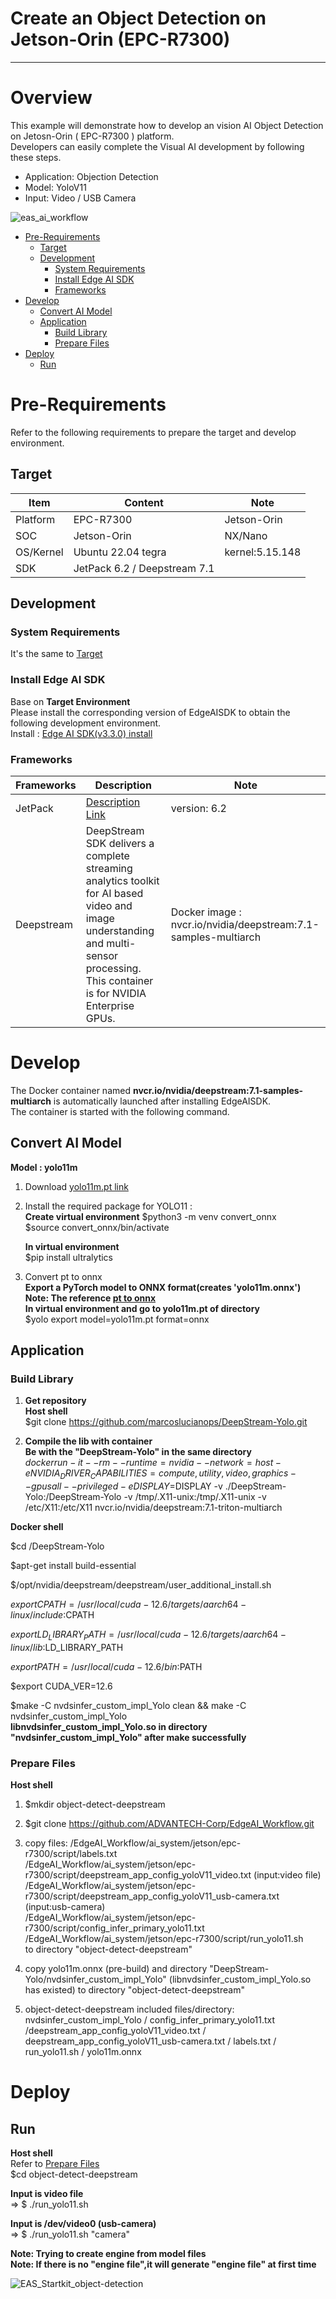 # Create an Object Detection on Jetson-Orin (EPC-R7300)

---

# Overview
This example will demonstrate how to develop an vision AI Object Detection on Jetosn-Orin ( EPC-R7300 ) platform.  
Developers can easily complete the Visual AI development by following these steps.  

* Application: Objection Detection  
* Model: YoloV11  
* Input: Video / USB Camera  

![eas_ai_workflow](assets/EdgeAIWorkflow_EPC-R7300.ppt.png)


- [Pre-Requirements](#pre-requirements) <!-- prerequisite -->
  - [Target](#target) <!-- prerequisite -->
  - [Development](#development) <!-- prerequisite -->
       - [System Requirements](#system-requirements)  
       - [Install Edge AI SDK](#install-edge-ai-sdk)
       - [Frameworks](#frameworks)
- [Develop](#develop)<!-- prerequisite -->
  - [Convert AI Model](#convert-ai-model)<!-- prerequisite -->
  - [Application](#application)<!-- prerequisite -->
       - [Build Library](#build-library)
       - [Prepare Files](#prepare-files)
- [Deploy](#deploy)<!-- prerequisite -->
  - [Run](#run)<!-- prerequisite -->

 

# Pre-Requirements
Refer to the following requirements to prepare the target and develop environment.    



## Target
| Item | Content | Note |
| -------- | -------- | -------- |
| Platform |   EPC-R7300  | Jetson-Orin   |
| SOC  |   Jetson-Orin  | NX/Nano |
| OS/Kernel |  Ubuntu 22.04 tegra  | kernel:5.15.148 |
| SDK| JetPack 6.2 / Deepstream 7.1|   |

 

## Development
### System Requirements
It's the same to [Target](#Target)  



### Install Edge AI SDK 
Base on **Target Environment**  
Please install the corresponding version of EdgeAISDK to obtain the following development environment.  
Install :  [Edge AI SDK(v3.3.0) install](https://ess-wiki.advantech.com.tw/view/Edge_AI_SDK/Download)  



### Frameworks 

| Frameworks  | Description  | Note | 
|----------------|-------------|---------------------| 
| JetPack    |  [Description Link](https://developer.nvidia.com/embedded/jetpack) | version: 6.2 | 
| Deepstream |  DeepStream SDK delivers a complete streaming analytics toolkit for AI based video and image understanding and multi-sensor processing. This container is for NVIDIA Enterprise GPUs. |  Docker image : nvcr.io/nvidia/deepstream:7.1-samples-multiarch|
   
 
 
# Develop  
 
The Docker container named **nvcr.io/nvidia/deepstream:7.1-samples-multiarch** is automatically launched after installing EdgeAISDK.  
The container is started with the following command.   



## Convert AI Model 
**Model : yolo11m**   

1. Download [yolo11m.pt link](https://github.com/ultralytics/assets/releases/download/v8.3.0/yolo11m.pt)  
   
  
2. Install the required package for YOLO11 :  
   **Create virtual environment**
   $python3 -m venv convert_onnx  
   $source convert_onnx/bin/activate  
   
   **In virtual environment**  
   $pip install ultralytics  
   
   
3. Convert pt to onnx  
   **Export a PyTorch model to ONNX format(creates 'yolo11m.onnx')**  
   **Note: The reference [pt to onnx](https://docs.ultralytics.com/zh/integrations/onnx/#supported-deployment-options)**  
   **In virtual environment and go to yolo11m.pt of directory**  
   $yolo export model=yolo11m.pt format=onnx  


## Application   
### Build Library      
1. **Get repository**  
**Host shell**  
$git clone https://github.com/marcoslucianops/DeepStream-Yolo.git  


2. **Compile the lib with container**  
   **Be with the "DeepStream-Yolo" in the same directory**  
$docker run -it --rm --runtime=nvidia --network=host -e NVIDIA_DRIVER_CAPABILITIES=compute,utility,video,graphics --gpus all --privileged -e DISPLAY=$DISPLAY -v ./DeepStream-Yolo:/DeepStream-Yolo -v /tmp/.X11-unix:/tmp/.X11-unix -v /etc/X11:/etc/X11 nvcr.io/nvidia/deepstream:7.1-triton-multiarch  

**Docker shell**  

$cd /DeepStream-Yolo  

$apt-get install build-essential  

$/opt/nvidia/deepstream/deepstream/user_additional_install.sh  

$export CPATH=/usr/local/cuda-12.6/targets/aarch64-linux/include:$CPATH  

$export LD_LIBRARY_PATH=/usr/local/cuda-12.6/targets/aarch64-linux/lib:$LD_LIBRARY_PATH  

$export PATH=/usr/local/cuda-12.6/bin:$PATH  

$export CUDA_VER=12.6  

$make -C nvdsinfer_custom_impl_Yolo clean && make -C nvdsinfer_custom_impl_Yolo  
**libnvdsinfer_custom_impl_Yolo.so in directory "nvdsinfer_custom_impl_Yolo" after make successfully**  
   
   
### Prepare Files
  **Host shell**  
  
 1. $mkdir object-detect-deepstream  
 
 2. $git clone https://github.com/ADVANTECH-Corp/EdgeAI_Workflow.git  
 
 3. copy files: /EdgeAI_Workflow/ai_system/jetson/epc-r7300/script/labels.txt  
                /EdgeAI_Workflow/ai_system/jetson/epc-r7300/script/deepstream_app_config_yoloV11_video.txt (input:video file)  
                /EdgeAI_Workflow/ai_system/jetson/epc-r7300/script/deepstream_app_config_yoloV11_usb-camera.txt (input:usb-camera)  
                /EdgeAI_Workflow/ai_system/jetson/epc-r7300/script/config_infer_primary_yolo11.txt  
                /EdgeAI_Workflow/ai_system/jetson/epc-r7300/script/run_yolo11.sh  
                to directory "object-detect-deepstream"        
 4. copy yolo11m.onnx (pre-build) and directory "DeepStream-Yolo/nvdsinfer_custom_impl_Yolo" (libnvdsinfer_custom_impl_Yolo.so has existed) to directory "object-detect-deepstream"  
 
 5. object-detect-deepstream included files/directory: nvdsinfer_custom_impl_Yolo / config_infer_primary_yolo11.txt /deepstream_app_config_yoloV11_video.txt / deepstream_app_config_yoloV11_usb-camera.txt / labels.txt / run_yolo11.sh / yolo11m.onnx    
 
 
 
# Deploy 
## Run
  
 **Host shell**  
 Refer to [Prepare Files](#prepare-files)  
 $cd object-detect-deepstream  

  **Input is video file**  
=> $ ./run_yolo11.sh  

  **Input is /dev/video0 (usb-camera)**  
 => $ ./run_yolo11.sh "camera"  

 **Note: Trying to create engine from model files**  
 **Note: If there is no "engine file",it will generate    "engine file" at first time**   
 
 
 
![EAS_Startkit_object-detection](assets/result.png)

 
